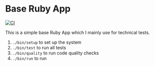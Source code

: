 # Base Ruby App

[![CI](https://github.com/owenbendavies/base_ruby_app/workflows/CI/badge.svg)](https://github.com/owenbendavies/base_ruby_app/actions)

This is a simple base Ruby App which I mainly use for technical tests.

1. `./bin/setup` to set up the system
1. `./bin/test` to run all tests
1. `./bin/quality` to run code quality checks
1. `./bin/run` to run
